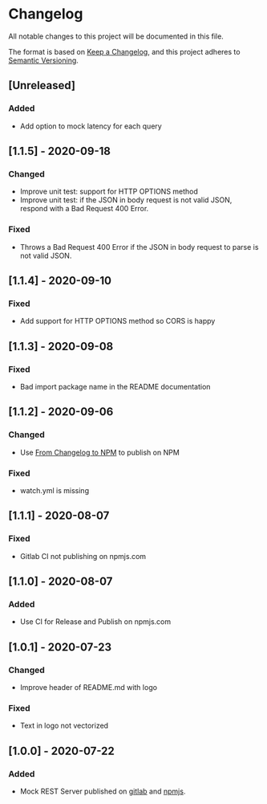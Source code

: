 # Changelog
All notable changes to this project will be documented in this file.

The format is based on [Keep a Changelog](https://keepachangelog.com/en/1.0.0/),
and this project adheres to [Semantic Versioning](https://semver.org/spec/v2.0.0.html).

## [Unreleased]
### Added
- Add option to mock latency for each query

## [1.1.5] - 2020-09-18
### Changed
- Improve unit test: support for HTTP OPTIONS method
- Improve unit test: if the JSON in body request is not valid JSON, respond with a Bad Request 400 Error.
### Fixed
- Throws a Bad Request 400 Error if the JSON in body request to parse is not valid JSON.

## [1.1.4] - 2020-09-10
### Fixed
- Add support for HTTP OPTIONS method so CORS is happy

## [1.1.3] - 2020-09-08
### Fixed
- Bad import package name in the README documentation

## [1.1.2] - 2020-09-06
### Changed
- Use [From Changelog to NPM](https://gitlab.com/GuilleW/from-changelog-to-npm) to publish on NPM
### Fixed
- watch.yml is missing

## [1.1.1] - 2020-08-07
### Fixed
- Gitlab CI not publishing on npmjs.com

## [1.1.0] - 2020-08-07
### Added
- Use CI for Release and Publish on npmjs.com

## [1.0.1] - 2020-07-23
### Changed
- Improve header of README.md with logo
### Fixed
- Text in logo not vectorized

## [1.0.0] - 2020-07-22
### Added
- Mock REST Server published on [gitlab](https://gitlab.com/GuilleW/mock-rest-server) and [npmjs](https://www.npmjs.com/package/mock-rest-server).

